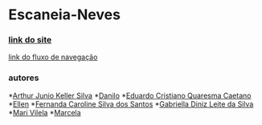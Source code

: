 # **Escaneia-Neves** 
### [link do site]()

[link do fluxo de navegação](https://github.com/EduardoCinfoA/Escaneia-Neves/blob/main/link%20do%20Fluxo%20de%20Navega%C3%A7%C3%A3o)

### autores
*[Arthur Junio Keller Silva](https://github.com/billiesilkie)
*[Danilo](https://github.com/Qin285)
*[Eduardo Cristiano Quaresma Caetano](https://github.com/EduardoCinfoA)
*[Ellen](https://github.com/Pequenaellen)
*[Fernanda Caroline Silva dos Santos]()
*[Gabriella Diniz Leite da Silva]()
*[Mari Vilela]()
*[Marcela](https://github.com/marcyilomilo)
